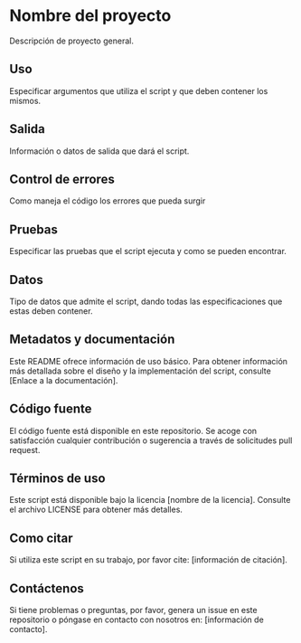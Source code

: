 # Nombre del proyecto

Descripción de proyecto general.

## Uso

Especificar argumentos que utiliza el script y que deben contener los mismos.

## Salida

Información o datos de salida que dará el script.

## Control de errores

Como maneja el código los errores que pueda surgir 

## Pruebas

Especificar las pruebas que el script ejecuta y como se pueden encontrar.

## Datos

Tipo de datos que admite el script, dando todas las especificaciones que estas deben contener.  

## Metadatos y documentación

Este README ofrece información de uso básico. Para obtener información más detallada sobre el diseño y 
la implementación del script, consulte [Enlace a la documentación].

## Código fuente

El código fuente está disponible en este repositorio. Se acoge con satisfacción cualquier contribución 
o sugerencia a través de solicitudes pull request.

## Términos de uso

Este script está disponible bajo la licencia [nombre de la licencia]. Consulte el archivo LICENSE para 
obtener más detalles.

## Como citar

Si utiliza este script en su trabajo, por favor cite: [información de citación].

## Contáctenos

Si tiene problemas o preguntas, por favor, genera un issue en este repositorio o póngase en contacto 
con nosotros en: [información de contacto].

